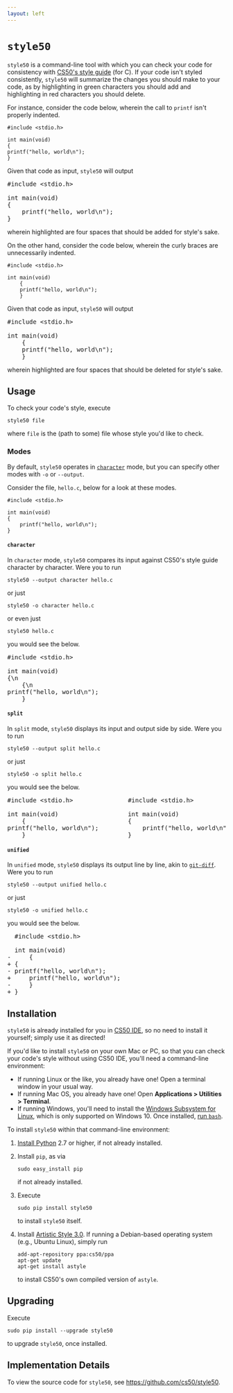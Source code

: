 ```yaml
---
layout: left
---
```


# `style50`

`style50` is a command-line tool with which you can check your code for consistency with [CS50's style guide](style) (for C). If your code isn't styled consistently, `style50` will summarize the changes you should make to your code, as by highlighting in <span class="bg-green p-1 text-white">green</span> characters you should add and highlighting in <span class="bg-red p-1 text-white">red</span> characters you should delete.

For instance, consider the code below, wherein the call to `printf` isn't properly indented.

```
#include <stdio.h>

int main(void)
{
printf("hello, world\n");
}
```

Given that code as input, `style50` will output

<pre>#include &lt;stdio.h&gt;

int main(void)
{
<span class="bg-green p-0">    </span>printf("hello, world\n");
}</pre>

wherein highlighted are four spaces that should be added for style's sake.

On the other hand, consider the code below, wherein the curly braces are unnecessarily indented.

```
#include <stdio.h>

int main(void)
    {
    printf("hello, world\n");
    }
```

Given that code as input, `style50` will output

<pre>#include &lt;stdio.h&gt;

int main(void)
<span class="bg-red p-0">    </span>{
    printf("hello, world\n");
<span class="bg-red p-0">    </span>}</pre>

wherein highlighted are four spaces that should be deleted for style's sake.


## Usage

To check your code's style, execute

```
style50 file
```

where `file` is the (path to some) file whose style you'd like to check.

### Modes

By default, `style50` operates in [`character`](#character) mode, but you can specify other modes with `-o` or `--output`.

Consider the file, `hello.c`, below for a look at these modes.

```
#include <stdio.h>

int main(void)
{
    printf("hello, world\n");
}
```

#### `character`

In `character` mode, `style50` compares its input against CS50's style guide character by character. Were you to run

```
style50 --output character hello.c
```

or just

```
style50 -o character hello.c
```

or even just 

```
style50 hello.c
```

you would see the below.

<pre>#include &lt;stdio.h&gt;

int main(void)
<span class="bg-green p-0">{\n</span>
    <span class="bg-red p-0">{\n</span>
printf("hello, world\n");
<span class="bg-red p-0">    }</span></pre>

#### `split`

In `split` mode, `style50` displays its input and output side by side. Were you to run

```
style50 --output split hello.c
```

or just

```
style50 -o split hello.c
```

you would see the below.

<pre>#include &lt;stdio.h&gt;               #include &lt;stdio.h&gt;

int main(void)                   int main(void)
    <span class="text-red p-0">{</span>                            <span class="text-green p-0">{</span>
printf("hello, world\n");        <span class="bg-green p-0">    </span>printf("hello, world\n");
    <span class="text-red p-0">}</span>                            <span class="text-green p-0">}</span></pre>

#### `unified`

In `unified` mode, `style50` displays its output line by line, akin to [`git-diff`](https://git-scm.com/docs/git-diff). Were you to run

```
style50 --output unified hello.c
```

or just

```
style50 -o unified hello.c
```

you would see the below.

<pre>  #include &lt;stdio.h&gt;
  
  int main(void)
<span class="text-red p-0">-     {</span>
<span class="text-green p-0">+ {</span>
<span class="text-red p-0">- printf("hello, world\n");</span>
<span class="text-green p-0">+     printf("hello, world\n");</span>
<span class="text-red p-0">-     }</span>
<span class="text-green p-0">+ }</span></pre>

## Installation

`style50` is already installed for you in [CS50 IDE](https://cs50.io/), so no need to install it yourself; simply use it as directed!

If you'd like to install `style50` on your own Mac or PC, so that you can check your code's style without using CS50 IDE, you'll need a command-line environment:

- If running Linux or the like, you already have one! Open a terminal window in your usual way.
- If running Mac OS, you already have one! Open **Applications > Utilities > Terminal**.
- If running Windows, you'll need to install the [Windows Subsystem for Linux](https://msdn.microsoft.com/commandline/wsl/about), which is only supported on Windows 10. Once installed, [run `bash`](https://blogs.windows.com/buildingapps/2016/03/30/run-bash-on-ubuntu-on-windows/).

To install `style50` within that command-line environment:

1. [Install Python](https://www.python.org/downloads/) 2.7 or higher, if not already installed.

1. Install `pip`, as via 

   ```
   sudo easy_install pip
   ```

   if not already installed.

1. Execute 

   ```
   sudo pip install style50
   ```
   to install `style50` itself.

1. Install [Artistic Style 3.0](http://astyle.sourceforge.net/). If running a Debian-based operating system (e.g., Ubuntu Linux), simply run

   ```
   add-apt-repository ppa:cs50/ppa
   apt-get update
   apt-get install astyle
   ```

   to install CS50's own compiled version of `astyle`.

## Upgrading

Execute

```
sudo pip install --upgrade style50
```

to upgrade `style50`, once installed.

## Implementation Details

To view the source code for `style50`, see <https://github.com/cs50/style50>.
